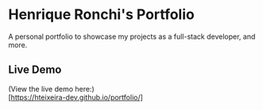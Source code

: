 # Henrique Ronchi's Portfolio

A personal portfolio to showcase my projects as a full-stack developer, and more.

## Live Demo

(View the live demo here:)  
[https://hteixeira-dev.github.io/portfolio/]
